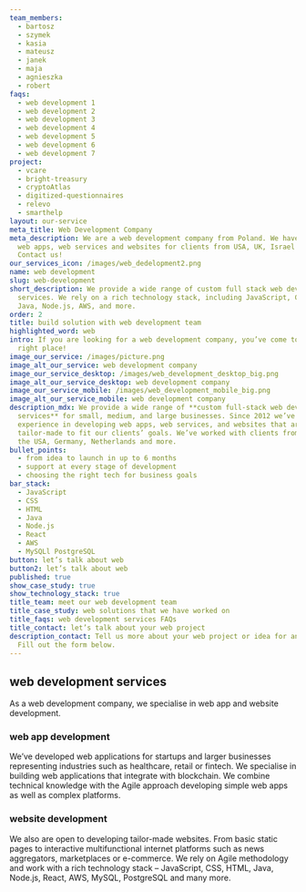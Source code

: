 ```yaml
---
team_members:
  - bartosz
  - szymek
  - kasia
  - mateusz
  - janek
  - maja
  - agnieszka
  - robert
faqs:
  - web development 1
  - web development 2
  - web development 3
  - web development 4
  - web development 5
  - web development 6
  - web development 7
project:
  - vcare
  - bright-treasury
  - cryptoAtlas
  - digitized-questionnaires
  - relevo
  - smarthelp
layout: our-service
meta_title: Web Development Company
meta_description: We are a web development company from Poland. We have built
  web apps, web services and websites for clients from USA, UK, Israel and more.
  Contact us!
our_services_icon: /images/web_dedelopment2.png
name: web development
slug: web-development
short_description: We provide a wide range of custom full stack web development
  services. We rely on a rich technology stack, including JavaScript, CSS, HTML,
  Java, Node.js, AWS, and more.
order: 2
title: build solution with web development team
highlighted_word: web
intro: If you are looking for a web development company, you’ve come to the
  right place!
image_our_service: /images/picture.png
image_alt_our_service: web development company
image_our_service_desktop: /images/web_development_desktop_big.png
image_alt_our_service_desktop: web development company
image_our_service_mobile: /images/web_development_mobile_big.png
image_alt_our_service_mobile: web development company
description_mdx: We provide a wide range of **custom full-stack web development
  services** for small, medium, and large businesses. Since 2012 we’ve gained
  experience in developing web apps, web services, and websites that are
  tailor-made to fit our clients’ goals. We’ve worked with clients from the UK,
  the USA, Germany, Netherlands and more.
bullet_points:
  - from idea to launch in up to 6 months
  - support at every stage of development
  - choosing the right tech for business goals
bar_stack:
  - JavaScript
  - CSS
  - HTML
  - Java
  - Node.js
  - React
  - AWS
  - MySQLl PostgreSQL
button: let’s talk about web
button2: let’s talk about web
published: true
show_case_study: true
show_technology_stack: true
title_team: meet our web development team
title_case_study: web solutions that we have worked on
title_faqs: web development services FAQs
title_contact: let’s talk about your web project
description_contact: Tell us more about your web project or idea for an app.
  Fill out the form below.
---
```

## web development services

As a web development company, we specialise in web app and website development.

### web app development

We’ve developed web applications for startups and larger businesses representing industries such as healthcare, retail or fintech. We specialise in building web applications that integrate with blockchain. We combine technical knowledge with the Agile approach developing simple web apps as well as complex platforms.

### website development

We also are open to developing tailor-made websites. From basic static pages to interactive multifunctional internet platforms such as news aggregators, marketplaces or e-commerce. We rely on Agile methodology and work with a rich technology stack – JavaScript, CSS, HTML, Java, Node.js, React, AWS, MySQL, PostgreSQL and many more.
